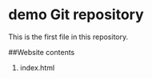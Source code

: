 # demo Git repository

This is the first file in this repository.


##Website contents


1. index.html